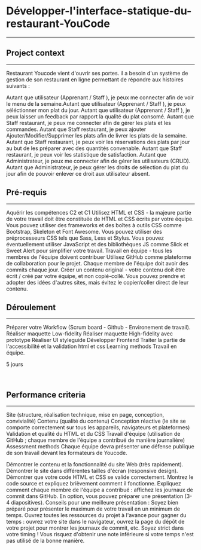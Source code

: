 # Développer-l'interface-statique-du-restaurant-YouCode
***

## Project context
***

Restaurant Youcode vient d'ouvrir ses portes. il a besoin d'un système de gestion de son restaurant en ligne permettant de répondre aux histoires suivants :

Autant que utilisateur (Apprenant / Staff ), je peux me connecter afin de voir le menu de la semaine.Autant que utilisateur (Apprenant / Staff ), je peux séléctionner mon plat du jour.
Autant que utilisateur (Apprenant / Staff ), je peux laisser un feedback par rapport la qualité du plat consomé.
Autant que Staff restaurant, je peux me connecter afin de gérer les plats et les commandes.
Autant que Staff restaurant, je peux ajouter Ajouter/Modifier/Supprimer les plats afin de livrer les plats de la semaine.
Autant que Staff restaurant, je peux voir les réservations des plats par jour au but de les préparer avec des quantités convenable.
Autant que Staff restaurant, je peux voir les statistique de satisfaction.
Autant que Administrateur, je peux me connecter afin de gérer les utilisateurs (CRUD).
Autant que Administrateur, je peux gérer les droits de sélection du plat du jour afin de pouvoir enlever ce droit aux utilisateur absent.

## Pré-requis
***

Aquérir les compétences C2 et C1
Utilisez HTML et CSS - la majeure partie de votre travail doit être constituée de HTML et CSS écrits par votre équipe.
Vous pouvez utiliser des frameworks et des boîtes à outils CSS comme Bootstrap, Skeleton et Font Awesome.
Vous pouvez utiliser des préprocesseurs CSS tels que Sass, Less et Stylus.
Vous pouvez éventuellement utiliser JavaScript et des bibliothèques JS comme Slick et Sweet Alert pour simplifier votre travail.
Travail en équipe - tous les membres de l'équipe doivent contribuer
Utilisez GitHub comme plateforme de collaboration pour le projet.
Chaque membre de l'équipe doit avoir des commits chaque jour.
Créer un contenu original - votre contenu doit être écrit / créé par votre équipe, et non copié-collé.
Vous pouvez prendre et adopter des idées d'autres sites, mais évitez le copier/coller direct de leur contenu.

## Déroulement 
***

Préparer votre Workflow (Scrum board - Github - Environement de travail).
Réaliser maquette Low-fidelity
Réaliser maquette High-fidelity avec prototype
Réaliser UI styleguide
Développer Frontend
Traiter la partie de l'accessibilité et la validation html et css
Learning methods
Travail en équipe.

5 jours

​

## Performance criteria
***

Site (structure, réalisation technique, mise en page, conception, convivialité)
Contenu (qualité du contenu)
Conception réactive (le site se comporte correctement sur tous les appareils, navigateurs et plateformes)
Validation et qualité du HTML et du CSS
Travail d'équipe (utilisation de GitHub ; chaque membre de l'équipe a contribué de manière journalière)
Assessment methods
Chaque équipe devra présenter une défense publique de son travail devant les formateurs de Youcode.

Démontrer le contenu et la fonctionnalité du site Web (très rapidement).
Démontrer le site dans différentes tailles d'écran (responsive design).
Démontrer que votre code HTML et CSS se valide correctement.
Montrez le code source et expliquez brièvement comment il fonctionne.
Expliquez comment chaque membre de l'équipe a contribué : affichez les journaux de commit dans GitHub.
En option, vous pouvez préparer une présentation (3-4 diapositives). Conseils pour une meilleure présentation :
Soyez bien préparé pour présenter le maximum de votre travail en un minimum de temps.
Ouvrez toutes les ressources du projet à l'avance pour gagner du temps : ouvrez votre site dans le navigateur, ouvrez la page du dépôt de votre projet pour montrer les journaux de commit, etc.
Soyez strict dans votre timing ! Vous risquez d'obtenir une note inférieure si votre temps n'est pas utilisé de la bonne manière.

